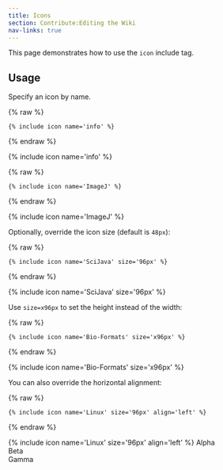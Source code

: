 ```yaml
---
title: Icons
section: Contribute:Editing the Wiki
nav-links: true
---
```


This page demonstrates how to use the `icon` include tag.

## Usage

Specify an icon by name.

{% raw %}
```
{% include icon name='info' %}
```
{% endraw %}

{% include icon name='info' %}

{% raw %}
```
{% include icon name='ImageJ' %}
```
{% endraw %}

{% include icon name='ImageJ' %}

Optionally, override the icon size (default is `48px`):

{% raw %}
```
{% include icon name='SciJava' size='96px' %}
```
{% endraw %}

{% include icon name='SciJava' size='96px' %}

Use `size=x96px` to set the height instead of the width:

{% raw %}
```
{% include icon name='Bio-Formats' size='x96px' %}
```
{% endraw %}

{% include icon name='Bio-Formats' size='x96px' %}

You can also override the horizontal alignment:

{% raw %}
```
{% include icon name='Linux' size='96px' align='left' %}
```
{% endraw %}

{% include icon name='Linux' size='96px' align='left' %}
Alpha  
Beta  
Gamma
